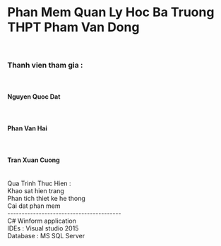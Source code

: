 <h1>Phan Mem Quan Ly Hoc Ba Truong THPT Pham Van Dong</h1> </br>
<h3>Thanh vien tham gia :</h3> </br>
<h4>Nguyen Quoc Dat</h4> </br>
<h4>Phan Van Hai</h4> </br>
<h4>Tran Xuan Cuong</h4> </br>
Qua Trinh Thuc Hien : </br>
Khao sat hien trang </br>
Phan tich thiet ke he thong </br>
Cai dat phan mem </br>
----------------------------------------</br>
C# Winform application </br>
IDEs : Visual studio 2015 </br>
Database : MS SQL Server </br>
